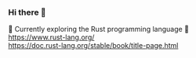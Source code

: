 ### Hi there 👋
🦀 Currently exploring the Rust programming language 🦀  
https://www.rust-lang.org/  
https://doc.rust-lang.org/stable/book/title-page.html  
